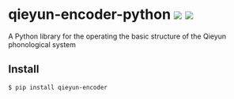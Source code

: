 # qieyun-encoder-python [![](https://badge.fury.io/py/qieyun-encoder.svg)](https://pypi.org/project/qieyun-encoder/) ![](https://github.com/nk2028/qieyun-encoder-python/workflows/Python%20package/badge.svg)

A Python library for the operating the basic structure of the Qieyun phonological system

## Install

```sh
$ pip install qieyun-encoder
```
